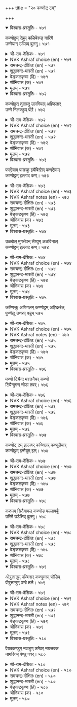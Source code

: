 +++
title = "२० कण्णोट् टम्"

+++


<details open><summary>विश्वास-प्रस्तुतिः - ५७१</summary>

कण्णोट्टम् ऎन्नुम् कऴिबॆरुङ् गारिगै  
उण्मैयान् उण्डिव् वुलगु।       ५७१
</details>

<details><summary>श्री-राम-देशिकः - ५७१</summary>

तदैव भविता लोके प्रजानां सुखजीवनम् ।  
दाक्षिण्यगुणसम्पूर्तिः यदा स्यात् पृथ्वीपतौ ॥ ५७१॥
</details>

<details><summary>NVK Ashraf choice (en) - ५७१</summary>

०५७१
What truly moves this world
Is that ravishing beauty called compassion.
(N.V.K. Ashraf), (V.V.S. Aiyar)
</details>

<details><summary>रामचन्द्र-दीक्षितः (en) - ५७१</summary>

571\. kaṇṇōṭṭam eṉṉum kaḻiperuṅ kārikai  
uṇmaiyāṉ, uṇṭu iv ulaku.

571\. The world exists because of the existence of the most beautiful virtue called kindliness.  
</details>

<details><summary>शुद्धानन्द-भारती (en) - ५७१</summary>

1\. கண்ணோட்டம் என்னும் கழிபெருங் காரிகை  
உண்மையான் உண்டிவ் வுலகு.  
Living in the world implies  
The bounteous dame of benign eyes.        571  
</details>

<details><summary>वेङ्कटकृष्ण (हि) - ५७१</summary>

571
करुणा रूपी सोहती, सुषमा रही अपार ।  
नृप में उसके राजते, टिकता है संसार ॥
</details>

<details><summary>श्रीनिवास (क) - ५७१</summary>

571. करुणॆ ऎन्नुव अतिशयवाद सौन्दर्यवु (आभरणवु) इरुव कारणदिन्दले ई लोकवु अळियुदॆ उळिदुकॊण्डिदॆ.

</details>

<details><summary>मूलम् - ५७१</summary>

कण्णोट्टम् ऎन्नुम् कऴिबॆरुङ् गारिगै  
उण्मैयान् उण्डिव् वुलगु।       ५७१
</details>

<details open><summary>विश्वास-प्रस्तुतिः - ५७२</summary>

कण्णोट्टत् तुळ्ळदु उलगियल् अह्दिलार्  
उण्मै निलक्कुप् पॊऱै।       ५७२
</details>

<details><summary>श्री-राम-देशिकः - ५७२</summary>

लोको जीवति दाक्षिण्यात् तद्विहीननरा भुवि ।  
यदि जीवन्ति तैर्भूमेः भार एव न संशयः ॥ ५७२॥
</details>

<details><summary>NVK Ashraf choice (en) - ५७२</summary>

०५७२
Compassion sustains the world.
Without it men are but a burden on earth. *
(K. Krishnaswamy & Vijaya Ramkumar)
</details>

<details><summary>रामचन्द्र-दीक्षितः (en) - ५७२</summary>

572\. kaṇṇōṭṭattu uḷḷatu ulakiyal; aḵtu ilār  
uṇmai nilakkup poṟai.

572\. The world lives through kindliness; those who do not have it are a burden to the earth.  
</details>

<details><summary>शुद्धानन्द-भारती (en) - ५७२</summary>

2\. கண்ணோட்டத் துள்ளது உலகியல் அஃதிலார்  
உண்மை நிலக்குப் பொறை.  
World lives by looks of lovely worth  
Who lack them are burdens of earth.        572  
</details>

<details><summary>वेङ्कटकृष्ण (हि) - ५७२</summary>

572
करुणा से है चल रहा, सांसारिक व्यवहार ।  
जो नर उससे रहित है, केवल भू का भार ॥
</details>

<details><summary>श्रीनिवास (क) - ५७२</summary>

572. करुणॆयिन्दले लोक नडॆयुत्तिदॆ. करुणॆयिल्लदवरु बदुकिरुवुदु भूमिगॆ हॊरॆयष्टे हॊरतु बेरॆ इल्ल.

</details>

<details><summary>मूलम् - ५७२</summary>

कण्णोट्टत् तुळ्ळदु उलगियल् अह्दिलार्  
उण्मै निलक्कुप् पॊऱै।       ५७२
</details>

<details open><summary>विश्वास-प्रस्तुतिः - ५७३</summary>

पण्ऎन्नाम् पाडऱ्कु इयैबिऩ्ऱेल् कण्ऎन्नाम्  
कण्णोट्टम् इल्लाद कण्।       ५७३
</details>

<details><summary>श्री-राम-देशिकः - ५७३</summary>

साहित्येन विना गानं यथा स्यान्न मनोहरम् ।  
दाक्षिण्यवर्जितं कुत्स्नं जगत्तद्वन्निरर्थकम् ॥ ५७३॥
</details>

<details><summary>NVK Ashraf choice (en) - ५७३</summary>

०५७३
What use is a rāgā that cannot be sung?
Or eyes without sympathy?
(P.S. Sundaram)
</details>

<details><summary>NVK Ashraf notes (en) - ५७३</summary>

५७३. The word "rāgā" means tune or melody.
</details>

<details><summary>रामचन्द्र-दीक्षितः (en) - ५७३</summary>

573\. paṇ eṉ ām, pāṭaṟku iyaipu iṉṟēl?-kaṇ eṉ ām,  
kaṇṇōṭṭam illāta kaṇ?.

573\. What is the use of a song that could not be enjoyed? Likewise, what is the use of the eyes that have no kindliness?  
</details>

<details><summary>शुद्धानन्द-भारती (en) - ५७३</summary>

3\. பண்என்னாம் பாடற்கு இயைபின்றேல் கண்என்னாம்  
கண்ணோட்டம் இல்லாத கண்  
Of tuneless song what is the use?  
Without gracious looks what are eyes?        573  
</details>

<details><summary>वेङ्कटकृष्ण (हि) - ५७३</summary>

573
मेल न हो तो गान से, तान करे क्या काम ।  
दया न हो तो दृष्टि में, दृग आये क्या काम ॥
</details>

<details><summary>श्रीनिवास (क) - ५७३</summary>

573. हाडिनॊन्दिगॆ समरसविल्लवादरॆ आ सङ्गीतदिन्द एनु फलविदॆ? अदे रीति करुणॆयिल्लद कण्णु इद्दू एनु प्रयोजन?

</details>

<details><summary>मूलम् - ५७३</summary>

पण्ऎन्नाम् पाडऱ्कु इयैबिऩ्ऱेल् कण्ऎन्नाम्  
कण्णोट्टम् इल्लाद कण्।       ५७३
</details>

<details open><summary>विश्वास-प्रस्तुतिः - ५७४</summary>

उळबोल् मुगत्तॆवन् सॆय्युम् अळविनाल्  
कण्णोट्टम् इल्लाद कण्।       ५७४
</details>

<details><summary>श्री-राम-देशिकः - ५७४</summary>

दाक्षिण्यगुणहीनस्य किं नेत्राभ्यां प्रयोजनम् ।  
ते ह्यलङ्काररूपेण लसतः केवलं मुखे ॥ ५७४॥
</details>

<details><summary>NVK Ashraf choice (en) - ५७४</summary>

०५७४
What use are eyes that look like eyes
But lack boundless sympathy?
(P.S. Sundaram)
</details>

<details><summary>रामचन्द्र-दीक्षितः (en) - ५७४</summary>

574\. uḷapōl mukattu evaṉ ceyyum-aḷaviṉāl  
kaṇṇōṭṭam illāta kaṇ.

574\. What is the use of one’s eyes if they do not beam with immeasurable love?  
</details>

<details><summary>शुद्धानन्द-भारती (en) - ५७४</summary>

4\. உளபோல் முகத்தெவன் செய்யும் அளவினால்  
கண்ணேட்டம் இல்லாத கண்.  
Except that they are on the face  
What for are eyes sans measured grace.        574  
</details>

<details><summary>वेङ्कटकृष्ण (हि) - ५७४</summary>

574
करुणा कलित नयन नहीं, समुचित सीमाबद्ध ।  
तो क्या आवें काम वे, मुख से रह संबन्ध ॥
</details>

<details><summary>श्रीनिवास (क) - ५७४</summary>

574. तक्क प्रमाणदल्लि करुणॆ तोरद कण्णुगळु मुखदल्लि इरुवन्तॆ तोरुवुदन्नु बिट्टरॆ बेरेनु प्रयोजन नीडुत्तदॆ?

</details>

<details><summary>मूलम् - ५७४</summary>

उळबोल् मुगत्तॆवन् सॆय्युम् अळविनाल्  
कण्णोट्टम् इल्लाद कण्।       ५७४
</details>

<details open><summary>विश्वास-प्रस्तुतिः - ५७५</summary>

कण्णिऱ्कु अणिगलम् कण्णोट्टम् अह्दिऩ्ऱेल्  
पुण्णॆऩ्ऱु उणरप् पडुम्       ५७५
</details>

<details><summary>श्री-राम-देशिकः - ५७५</summary>

नेत्रस्यालङ्करणं पुंसां दाक्षिण्यगुण इष्यते ।  
तद्विहीनं तु नयनं धत्ते व्रणसमानताम् ॥ ५७५॥
</details>

<details><summary>NVK Ashraf choice (en) - ५७५</summary>

०५७५
Compassion is an ornament of the eyes.
Without it eyes are deemed sores. *
(Satguru Subramuniyaswami)
</details>

<details><summary>NVK Ashraf notes (en) - ५७५</summary>

५७५. Not only compassion, but also learning is must says Valluvar employing the same idea in couplet ३९३: “Only the learned have eyes. The unlearned have two sores on their face!” ((P.S. Sundaram)).
</details>

<details><summary>रामचन्द्र-दीक्षितः (en) - ५७५</summary>

575\. kaṇṇiṟku aṇikalam kaṇṇōṭṭam; aḵtu iṉṟēl,  
puṇ eṉṟu uṇarappaṭum.

575\. Kindliness is the fitting ornament for the eyes. They are a sore, where it is absent.  
</details>

<details><summary>शुद्धानन्द-भारती (en) - ५७५</summary>

5\. கண்ணிற்கு அணிகலம் கண்ணோட்டம் அஃதின்றேல்  
புண்ணென்று உணரப் படும்.  
Kind looks are jewels for eyes to wear  
Without them they are felt as sore.        575  
</details>

<details><summary>वेङ्कटकृष्ण (हि) - ५७५</summary>

575
आभूषण है नेत्र का, करुणा का सद्‍भाव ।  
उसके बिन जाने उसे, केवल मुख पर घाव ॥
</details>

<details><summary>श्रीनिवास (क) - ५७५</summary>

575. करुणॆये कण्णिगॆ अलङ्कार; अदिल्लवादरॆ आ कण्णु हुण्णॆन्दु भाविसल्पडुत्तदॆ.

</details>

<details><summary>मूलम् - ५७५</summary>

कण्णिऱ्कु अणिगलम् कण्णोट्टम् अह्दिऩ्ऱेल्  
पुण्णॆऩ्ऱु उणरप् पडुम्       ५७५
</details>

<details open><summary>विश्वास-प्रस्तुतिः - ५७६</summary>

मण्णो टियैन्द मरत्तनैयर् कण्णो  
टियैन्दुगण् णोडा तवर्।       ५७६
</details>

<details><summary>श्री-राम-देशिकः - ५७६</summary>

स्थितेऽपि नेत्रे दाक्षिण्यगुणहीनो भवेद्यदि ।  
अचञ्चलमहीरूढतरुरेव स मानवः ॥ ५७६॥
</details>

<details><summary>NVK Ashraf choice (en) - ५७६</summary>

०५७६
Like trees earth-bound which cannot move
Are eyes unmoved by pity.
(P.S. Sundaram)
</details>

<details><summary>रामचन्द्र-दीक्षितः (en) - ५७६</summary>

576\. maṇṇoṭu iyainta marattu aṉaiyar-kaṇṇoṭu  
iyaintu, kaṇṇōṭātavar.

576\. Those whose eyes do not reflect love resemble trees that stand on the earth.  
</details>

<details><summary>शुद्धानन्द-भारती (en) - ५७६</summary>

6\. மண்ணோ டியைந்த மரத்தனையர் கண்ணோ  
டியைந்துகண் ணோடா தவர்.  
Like trees on inert earth they grow  
Who don't eye to eye kindness show.        576  
</details>

<details><summary>वेङ्कटकृष्ण (हि) - ५७६</summary>

576
रहने पर भी आँख के, जिसके है नहिं आँख ।  
यथा ईख भू में लगी, जिसके भी हैं आँख ॥
</details>

<details><summary>श्रीनिवास (क) - ५७६</summary>

576. कण्णिद्दू करुणॆ इल्लदवरु, मण्णिनल्लि चलिसदॆ निन्त मरद समानरु.

</details>

<details><summary>मूलम् - ५७६</summary>

मण्णो टियैन्द मरत्तनैयर् कण्णो  
टियैन्दुगण् णोडा तवर्।       ५७६
</details>

<details open><summary>विश्वास-प्रस्तुतिः - ५७७</summary>

कण्णोट् टम् इल्लवर् कण्णिलर् कण्णुडैयार्  
कण्णोट्टम् इन्मैयुम् इल्।       ५७७
</details>

<details><summary>श्री-राम-देशिकः - ५७७</summary>

दाक्षिण्यवर्जिता मर्त्या नेत्रहीना मता भुवि ।  
केचिन्नयनवन्तोऽपि सन्ति दाक्षिण्यसंयुताः ॥ ५७७॥
</details>

<details><summary>NVK Ashraf choice (en) - ५७७</summary>

०५७७
Men without sympathy have no eyes;
Nor those who have eyes lack sympathy.
(N.V.K. Ashraf)
</details>

<details><summary>रामचन्द्र-दीक्षितः (en) - ५७७</summary>

577\. kaṇṇōṭṭam illavar kaṇ ilar; kaṇ uṭaiyār  
kaṇṇōṭṭam iṉmaiyum il.

577\. Verily they are blind who have no kindly look.  
</details>

<details><summary>शुद्धानन्द-भारती (en) - ५७७</summary>

7\. கண்ணோட்டம் இல்லவர் கண்ணிலர் கண்ணுடையார்  
கண்ணோட்டம் இன்மையும் இல்.  
Ungracious men lack real eyes  
Men of real eyes show benign grace.        577  
</details>

<details><summary>वेङ्कटकृष्ण (हि) - ५७७</summary>

577
आँखहीन ही हैं मनुज, यदि न आँख का भाव ।  
आँखयुक्त में आँख का, होता भी न अभाव ॥
</details>

<details><summary>श्रीनिवास (क) - ५७७</summary>

577. करुणॆ इल्लदवरु कण्णिल्लदवरॆनिसिकॊळ्ळुवरु; कण्णुळ्ळवरु करुणॆयिल्लदवरागिरुवुदु साध्यविल्ल.

</details>

<details><summary>मूलम् - ५७७</summary>

कण्णोट् टम् इल्लवर् कण्णिलर् कण्णुडैयार्  
कण्णोट्टम् इन्मैयुम् इल्।       ५७७
</details>

<details open><summary>विश्वास-प्रस्तुतिः - ५७८</summary>

करुमम् सिदैयामल् कण्णोड वल्लार्क्कु  
उरिमै उडैत्तिव् वुलगु।       ५७८
</details>

<details><summary>श्री-राम-देशिकः - ५७८</summary>

दाक्षिण्यगुणशीलस्य गच्छतो न्याय्यवर्त्मनि ।  
पार्थिवस्य वशे कृत्स्नं जगद्वर्तेत सुस्थिरम् ॥ ५७८॥
</details>

<details><summary>NVK Ashraf choice (en) - ५७८</summary>

०५७८
This world is theirs who compassionately perform
Their duties without fail.
(N.V.K. Ashraf)
</details>

<details><summary>रामचन्द्र-दीक्षितः (en) - ५७८</summary>

578\. karumam citaiyāmal kaṇṇōṭa vallārkku  
urimai uṭaittu, iv ulaku.

578\. The world belongs to a king who can do his duty and yet be courteous.  
</details>

<details><summary>शुद्धानन्द-भारती (en) - ५७८</summary>

8\. கருமஞ் சிதையாமல் கண்ணோட வல்லார்க்கு  
உரிமை உடைத்திவ் வுலகு.  
Who gracious are but dutiful  
Have right for this earth beautiful.        578  
</details>

<details><summary>वेङ्कटकृष्ण (हि) - ५७८</summary>

578
हानि बिना निज धर्म की, करुणा का व्यवहार ।  
जो कर सकता है उसे, जग पर है अधिकार ॥
</details>

<details><summary>श्रीनिवास (क) - ५७८</summary>

578. कर्तव्यक्कॆ च्युति बारदन्तॆ, करुणॆ तोरबल्ल अरसनिगॆ, ई लोकवन्ने तन्नदागि माडिकॊळ्ळुव हक्कु इरुत्तदॆ.

</details>

<details><summary>मूलम् - ५७८</summary>

करुमम् सिदैयामल् कण्णोड वल्लार्क्कु  
उरिमै उडैत्तिव् वुलगु।       ५७८
</details>

<details open><summary>विश्वास-प्रस्तुतिः - ५७९</summary>

ऒऱुत्ताऱ्ऱुम् पण्बिनार् कण्णुम्गण् णोडिप्  
पॊऱुत्ताऱ्ऱुम् पण्बे तलै।       ५७९
</details>

<details><summary>श्री-राम-देशिकः - ५७९</summary>

कृतापराधिनि जने दाक्षिण्यं संप्रदर्श्य च ।  
तद्देषसहनं राज्ञां भवेत् स्वाभाविको गुणः ॥ ५७९॥
</details>

<details><summary>NVK Ashraf choice (en) - ५७९</summary>

०५७९
That quality of forbearance and sympathy is the best,
Even to those who hurt us.
(N.V.K. Ashraf)
</details>

<details><summary>NVK Ashraf notes (en) - ५७९</summary>

५७९. Compare with १५८. "Let a man conquer by his forbearance those who wrong him with arrogance" * -(Satguru Subramuniyaswami)
</details>

<details><summary>रामचन्द्र-दीक्षितः (en) - ५७९</summary>

579\. oṟuttāṟṟum paṇpiṉārkaṇṇum, kaṇṇōṭip  
poṟuttāṟṟum paṇpē talai.

579\. It behoves a king to put up with the doer of harm and even be kind to him.  
</details>

<details><summary>शुद्धानन्द-भारती (en) - ५७९</summary>

9\. ஒறுத்தாற்றும் பண்பினார் கண்ணும்கண் ணோடிப்  
பொறுத்தாற்றும் பண்பே தலை.  
To be benign and bear with foes  
Who vex us is true virtue's phase.        579  
</details>

<details><summary>वेङ्कटकृष्ण (हि) - ५७९</summary>

579
अपनी क्षति भी जो करे, उसपर करुणा-भाव ।  
धारण कर, करना क्षमा, नृप का श्रेष्ठ स्वभाव ॥
</details>

<details><summary>श्रीनिवास (क) - ५७९</summary>

579. शिक्षिसलु अर्हरागिद्दरू, करुणॆ तोरि, शिक्षिसदॆ सहनॆयिन्द कायुव गुणवे (ऎल्लक्किन्त) हिरिदु.

</details>

<details><summary>मूलम् - ५७९</summary>

ऒऱुत्ताऱ्ऱुम् पण्बिनार् कण्णुम्गण् णोडिप्  
पॊऱुत्ताऱ्ऱुम् पण्बे तलै।       ५७९
</details>

<details open><summary>विश्वास-प्रस्तुतिः - ५८०</summary>

पॆयक्कण्डुम् नञ्जुण् डमैवर् नयत्तक्क  
नागरिगम् वेण्डु पवर्।       ५८०
</details>

<details><summary>श्री-राम-देशिकः - ५८०</summary>

सुहृद्दत्तं विषं चापि पीत्वा प्रत्ययकारणात् ।  
मैत्रीं च तेन कुर्वन्ति दाक्षिण्यगुणकाङ्क्षिणः ॥ ५८०॥
</details>

<details><summary>NVK Ashraf choice (en) - ५८०</summary>

०५८०
Those desirous of refinement will drink with smile
Even hemlock when offered. *
(P.S. Sundaram)
</details>

<details><summary>रामचन्द्र-दीक्षितः (en) - ५८०</summary>

580\. peyak kaṇṭum, nañcu uṇṭu amaivar-nayattakka  
nākarikam vēṇṭupavar.

580\. Those who wish to acquire loveable urbanity will knowingly swallow even the poison served.  
</details>

<details><summary>शुद्धानन्द-भारती (en) - ५८०</summary>

10\. பெயக்கண்டும் நஞ்சுண் டமைவர் நயத்தக்க  
நாகரிகம் வேண்டு பவர்.  
Men of graceful courtesy  
Take hemlock and look cheerfully.        580  
</details>

<details><summary>वेङ्कटकृष्ण (हि) - ५८०</summary>

580
देख मिलाते गरल भी, खा जाते वह भोग ।  
वाँछनीय दाक्षिण्य के, इच्छुक हैं जो लोग ॥
</details>

<details><summary>श्रीनिवास (क) - ५८०</summary>

580. करुणॆयुळ्ळ नागरिक गुणवन्नु बयसुववरु, तमगॆ बेकादवरु नञ्जु नीडदरू अदन्नु कुडिदु शान्तवागिरुवरु.
अध्याय 
</details>

<details><summary>मूलम् - ५८०</summary>

पॆयक्कण्डुम् नञ्जुण् डमैवर् नयत्तक्क  
नागरिगम् वेण्डु पवर्।       ५८०
</details>

